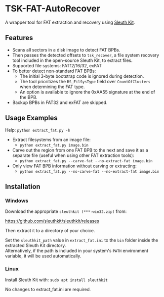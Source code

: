 # TSK-FAT-AutoRecover
A wrapper tool for FAT extraction and recovery using [Sleuth Kit](https://www.sleuthkit.org/).

## Features
- Scans all sectors in a disk image to detect FAT BPBs.
- Then passes the detected offsets to `tsk_recover`, a file system recovery tool included in the open-source Sleuth Kit, to extract files.
- Supported file systems: FAT12/16/32, exFAT
- To better detect non-standard FAT BPBs:
  - The initial 3-byte bootstrap code is ignored during detection.
  - The tool prioritizes the `BS_FilSysType` field over `CountOfClusters` when determining the FAT type.
  - An option is available to ignore the 0xAA55 signature at the end of the BPB.
- Backup BPBs in FAT32 and exFAT are skipped.


## Usage Examples
Help: `python extract_fat.py -h`

- Extract filesystems from an image file:
  - `python extract_fat.py image.bin`
- Carve out the region from one FAT BPB to the next and save it as a separate file
(useful when using other FAT extraction tools):
  - `python extract_fat.py --carve-fat --no-extract-fat image.bin`
- Only view FAT BPB information without carving or extracting:
  - `python extract_fat.py --no-carve-fat --no-extract-fat image.bin`
 
## Installation

### Windows
Download the appropriate `sleuthkit (***-win32.zip)` from:

https://github.com/sleuthkit/sleuthkit/releases

Then extract it to a directory of your choice.

Set the `sleuthkit_path` value in `extract_fat.ini` to the `bin` folder inside the extracted Sleuth Kit directory.  
Alternatively, if the path is included in your system's `PATH` environment variable, it will be used automatically.

### Linux
Install Sleuth Kit with:
`sudo apt install sleuthkit`

No changes to extract_fat.ini are required.

